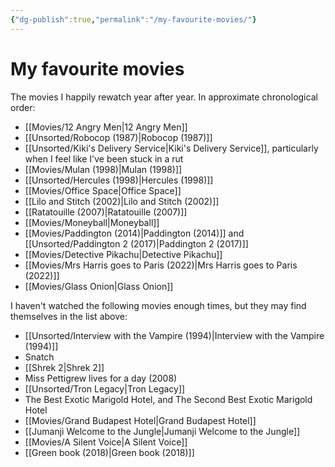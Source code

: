 ```yaml
---
{"dg-publish":true,"permalink":"/my-favourite-movies/"}
---
```



# My favourite movies

The movies I happily rewatch year after year. In approximate chronological order:

- [[Movies/12 Angry Men\|12 Angry Men]]
- [[Unsorted/Robocop (1987)\|Robocop (1987)]]
- [[Unsorted/Kiki's Delivery Service\|Kiki's Delivery Service]], particularly when I feel like I've been stuck in a rut
- [[Movies/Mulan (1998)\|Mulan (1998)]]
- [[Unsorted/Hercules (1998)\|Hercules (1998)]]
- [[Movies/Office Space\|Office Space]]
- [[Lilo and Stitch (2002)\|Lilo and Stitch (2002)]]
- [[Ratatouille (2007)\|Ratatouille (2007)]]
- [[Movies/Moneyball\|Moneyball]]
- [[Movies/Paddington (2014)\|Paddington (2014)]] and [[Unsorted/Paddington 2  (2017)\|Paddington 2  (2017)]]
- [[Movies/Detective Pikachu\|Detective Pikachu]]
- [[Movies/Mrs Harris goes to Paris (2022)\|Mrs Harris goes to Paris (2022)]]
- [[Movies/Glass Onion\|Glass Onion]]

I haven't watched the following movies enough times, but they may find themselves in the list above:

- [[Unsorted/Interview with the Vampire (1994)\|Interview with the Vampire (1994)]]
- Snatch
- [[Shrek 2\|Shrek 2]]
- Miss Pettigrew lives for a day (2008)
- [[Unsorted/Tron Legacy\|Tron Legacy]]
- The Best Exotic Marigold Hotel, and The Second Best Exotic Marigold Hotel
- [[Movies/Grand Budapest Hotel\|Grand Budapest Hotel]]
- [[Jumanji Welcome to the Jungle\|Jumanji Welcome to the Jungle]]
- [[Movies/A Silent Voice\|A Silent Voice]]
- [[Green book (2018)\|Green book (2018)]]
